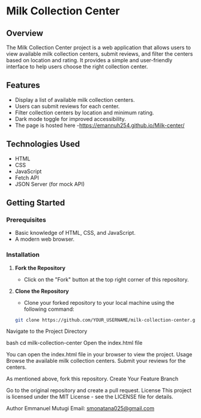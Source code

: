 # Milk Collection Center

## Overview
The Milk Collection Center project is a web application that allows users to view available milk collection centers, submit reviews, and filter the centers based on location and rating. It provides a simple and user-friendly interface to help users choose the right collection center.

## Features
- Display a list of available milk collection centers.
- Users can submit reviews for each center.
- Filter collection centers by location and minimum rating.
- Dark mode toggle for improved accessibility.
- The page is hosted here -https://emannuh254.github.io/Milk-center/

## Technologies Used
- HTML
- CSS
- JavaScript
- Fetch API
- JSON Server (for mock API)

## Getting Started

### Prerequisites
- Basic knowledge of HTML, CSS, and JavaScript.
- A modern web browser.

### Installation
1. **Fork the Repository**
   - Click on the "Fork" button at the top right corner of this repository.
   
2. **Clone the Repository**
   - Clone your forked repository to your local machine using the following command:
   ```bash
   git clone https://github.com/YOUR_USERNAME/milk-collection-center.git


Navigate to the Project Directory

bash cd milk-collection-center
Open the index.html file

You can open the index.html file in your browser to view the project.
Usage
Browse the available milk collection centers.
Submit your reviews for the centers.

As mentioned above, fork this repository.
Create Your Feature Branch


Go to the original repository and create a pull request.
License
This project is licensed under the MIT License - see the LICENSE file for details.

Author
Emmanuel Mutugi
Email: smonatana025@gmail.com
